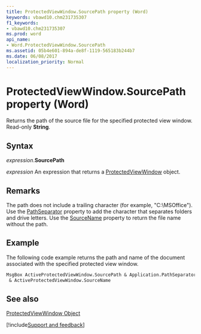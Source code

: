 ```yaml
---
title: ProtectedViewWindow.SourcePath property (Word)
keywords: vbawd10.chm231735307
f1_keywords:
- vbawd10.chm231735307
ms.prod: word
api_name:
- Word.ProtectedViewWindow.SourcePath
ms.assetid: 05b4e601-894a-de8f-1119-565183b244b7
ms.date: 06/08/2017
localization_priority: Normal
---
```



# ProtectedViewWindow.SourcePath property (Word)

Returns the path of the source file for the specified protected view window. Read-only  **String**.


## Syntax

_expression_.**SourcePath**

 _expression_ An expression that returns a [ProtectedViewWindow](./Word.ProtectedViewWindow.md) object.


## Remarks

The path does not include a trailing character (for example, "C:\MSOffice"). Use the [PathSeparator](Word.Application.PathSeparator.md) property to add the character that separates folders and drive letters. Use the [SourceName](Word.LinkFormat.SourceName.md) property to return the file name without the path.


## Example

The following code example returns the path and name of the document associated with the specified protected view window.


```vb
MsgBox ActiveProtectedViewWindow.SourcePath & Application.PathSeparator _ 
 & ActiveProtectedViewWindow.SourceName 

```


## See also


[ProtectedViewWindow Object](Word.ProtectedViewWindow.md)

[!include[Support and feedback](~/includes/feedback-boilerplate.md)]